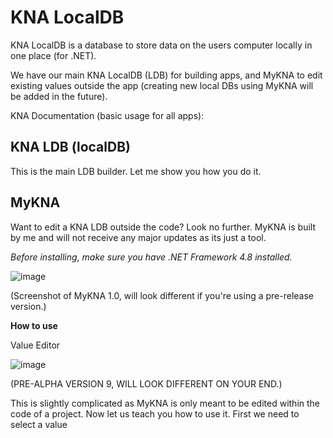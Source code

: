 # KNA LocalDB
KNA LocalDB is a database to store data on the users computer locally in one place (for .NET). 

We have our main KNA LocalDB (LDB) for building apps, and MyKNA to edit existing values outside the app (creating new local DBs using MyKNA will be added in the future).

KNA Documentation (basic usage for all apps):

## KNA LDB (localDB)
This is the main LDB builder. Let me show you how you do it.

## MyKNA
Want to edit a KNA LDB outside the code? Look no further. MyKNA is built by me and will not receive any major updates as its just a tool.

*Before installing, make sure you have .NET Framework 4.8 installed.*

![image](https://github.com/user-attachments/assets/8b35e580-f1a3-4e0a-a790-fa6a5d3dfda7)

(Screenshot of MyKNA 1.0, will look different if you're using a pre-release version.)

**How to use**

Value Editor

![image](https://github.com/user-attachments/assets/a398ded8-810f-402c-8cbf-a525df9335cb)

(PRE-ALPHA VERSION 9, WILL LOOK DIFFERENT ON YOUR END.)

This is slightly complicated as MyKNA is only meant to be edited within the code of a project. Now let us teach you how to use it.
First we need to select a value
